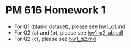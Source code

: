 # PM 616 Homework 1 

- For Q1 (titanic dataset), please see [hw1_q1.md](hw1_q1.md)
- For Q2 (a) and (b), please see [hw1_q2_ab.pdf](hw1_q2_ab.pdf)
- For Q2 (c), please see [hw1_q2.md](hw1_q2.md)
